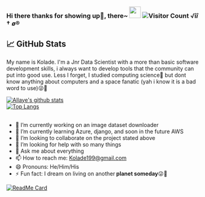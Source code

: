 ### Hi there thanks for showing up👋, there~ <img src="https://raw.githubusercontent.com/MartinHeinz/MartinHeinz/master/wave.gif" width="30px"> ![Visitor Count](https://profile-counter.glitch.me/allaye/count.svg) √î$î†ø®$
## &#x1f4c8; GitHub Stats
My name is Kolade. I'm a Jnr Data Scientist with a more than basic software development skills, i always want to develop tools that the community can put into good use. Less I forget, I studied computing science🤭 but dont know anything about computers and a space fanatic (yah i know it is a bad word to use)😜🚀


[![Allaye's github stats](https://github-readme-stats.vercel.app/api?username=allaye&show_icons=true&theme=vue-dark)](https://github.com/allaye/github-readme-stats&count_private=true)
</br>
[![Top Langs](https://github-readme-stats.vercel.app/api/top-langs/?username=allaye&show_icons=true&theme=vue-dark)](https://github.com/allaye/github-readme-stats)
</br>
</br>

- 🔭 I’m currently working on an image dataset downloader
- 🌱 I’m currently learning Azure, django, and soon in the future AWS
- 👯 I’m looking to collaborate on the project stated above
- 🤔 I’m looking for help with so many things
- 💬 Ask me about everything 
- 📫 How to reach me: Kolade199@gmail.com
- 😄 Pronouns: He/Him/His
- ⚡ Fun fact: I dream on living on another<b> planet someday</b>😜🚀


[![ReadMe Card](https://github-readme-stats.vercel.app/api/pin/?username=allaye&repo=Avirs-Final-Year-Project)](https://github.com/Allaye/Avirs-Final-Year-Project)
